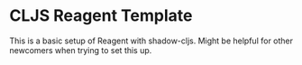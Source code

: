 # CLJS Reagent Template

This is a basic setup of Reagent with shadow-cljs. Might be helpful for other newcomers when trying to set this up.

